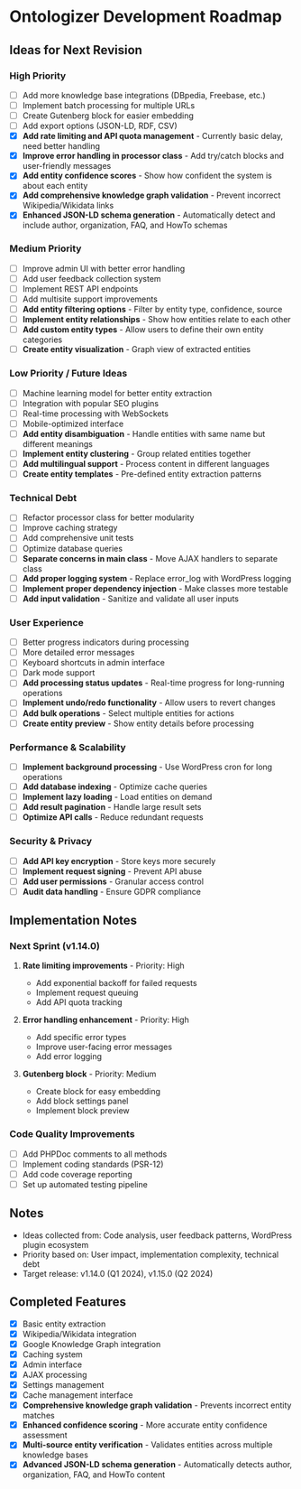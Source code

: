 # Ontologizer Development Roadmap

## Ideas for Next Revision

### High Priority
- [ ] Add more knowledge base integrations (DBpedia, Freebase, etc.)
- [ ] Implement batch processing for multiple URLs
- [ ] Create Gutenberg block for easier embedding
- [ ] Add export options (JSON-LD, RDF, CSV)
- [x] **Add rate limiting and API quota management** - Currently basic delay, need better handling
- [x] **Improve error handling in processor class** - Add try/catch blocks and user-friendly messages
- [x] **Add entity confidence scores** - Show how confident the system is about each entity
- [x] **Add comprehensive knowledge graph validation** - Prevent incorrect Wikipedia/Wikidata links
- [x] **Enhanced JSON-LD schema generation** - Automatically detect and include author, organization, FAQ, and HowTo schemas

### Medium Priority
- [ ] Improve admin UI with better error handling
- [ ] Add user feedback collection system
- [ ] Implement REST API endpoints
- [ ] Add multisite support improvements
- [ ] **Add entity filtering options** - Filter by entity type, confidence, source
- [ ] **Implement entity relationships** - Show how entities relate to each other
- [ ] **Add custom entity types** - Allow users to define their own entity categories
- [ ] **Create entity visualization** - Graph view of extracted entities

### Low Priority / Future Ideas
- [ ] Machine learning model for better entity extraction
- [ ] Integration with popular SEO plugins
- [ ] Real-time processing with WebSockets
- [ ] Mobile-optimized interface
- [ ] **Add entity disambiguation** - Handle entities with same name but different meanings
- [ ] **Implement entity clustering** - Group related entities together
- [ ] **Add multilingual support** - Process content in different languages
- [ ] **Create entity templates** - Pre-defined entity extraction patterns

### Technical Debt
- [ ] Refactor processor class for better modularity
- [ ] Improve caching strategy
- [ ] Add comprehensive unit tests
- [ ] Optimize database queries
- [ ] **Separate concerns in main class** - Move AJAX handlers to separate class
- [ ] **Add proper logging system** - Replace error_log with WordPress logging
- [ ] **Implement proper dependency injection** - Make classes more testable
- [ ] **Add input validation** - Sanitize and validate all user inputs

### User Experience
- [ ] Better progress indicators during processing
- [ ] More detailed error messages
- [ ] Keyboard shortcuts in admin interface
- [ ] Dark mode support
- [ ] **Add processing status updates** - Real-time progress for long-running operations
- [ ] **Implement undo/redo functionality** - Allow users to revert changes
- [ ] **Add bulk operations** - Select multiple entities for actions
- [ ] **Create entity preview** - Show entity details before processing

### Performance & Scalability
- [ ] **Implement background processing** - Use WordPress cron for long operations
- [ ] **Add database indexing** - Optimize cache queries
- [ ] **Implement lazy loading** - Load entities on demand
- [ ] **Add result pagination** - Handle large result sets
- [ ] **Optimize API calls** - Reduce redundant requests

### Security & Privacy
- [ ] **Add API key encryption** - Store keys more securely
- [ ] **Implement request signing** - Prevent API abuse
- [ ] **Add user permissions** - Granular access control
- [ ] **Audit data handling** - Ensure GDPR compliance

## Implementation Notes

### Next Sprint (v1.14.0)
1. **Rate limiting improvements** - Priority: High
   - Add exponential backoff for failed requests
   - Implement request queuing
   - Add API quota tracking

2. **Error handling enhancement** - Priority: High
   - Add specific error types
   - Improve user-facing error messages
   - Add error logging

3. **Gutenberg block** - Priority: Medium
   - Create block for easy embedding
   - Add block settings panel
   - Implement block preview

### Code Quality Improvements
- [ ] Add PHPDoc comments to all methods
- [ ] Implement coding standards (PSR-12)
- [ ] Add code coverage reporting
- [ ] Set up automated testing pipeline

## Notes
- Ideas collected from: Code analysis, user feedback patterns, WordPress plugin ecosystem
- Priority based on: User impact, implementation complexity, technical debt
- Target release: v1.14.0 (Q1 2024), v1.15.0 (Q2 2024)

## Completed Features
- [x] Basic entity extraction
- [x] Wikipedia/Wikidata integration
- [x] Google Knowledge Graph integration
- [x] Caching system
- [x] Admin interface
- [x] AJAX processing
- [x] Settings management
- [x] Cache management interface
- [x] **Comprehensive knowledge graph validation** - Prevents incorrect entity matches
- [x] **Enhanced confidence scoring** - More accurate entity confidence assessment
- [x] **Multi-source entity verification** - Validates entities across multiple knowledge bases
- [x] **Advanced JSON-LD schema generation** - Automatically detects author, organization, FAQ, and HowTo content 